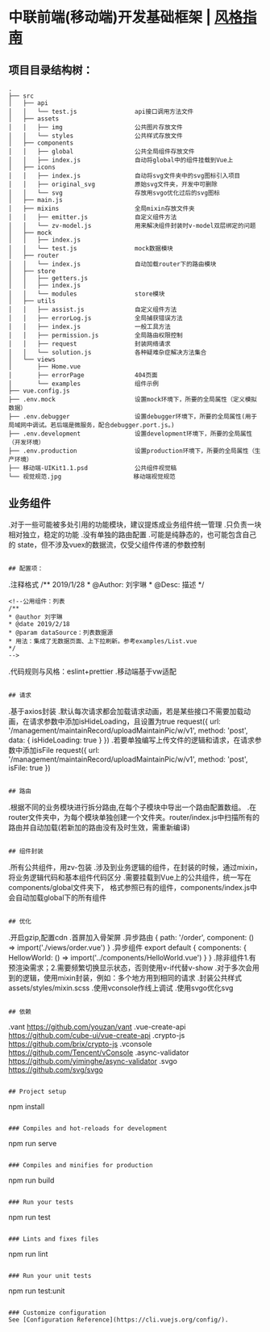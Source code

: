 # 中联前端(移动端)开发基础框架 | [风格指南](./风格指南.md)

## 项目目录结构树：
```
.
├── src
│   ├── api
│   │   └── test.js                api接口调用方法文件
│   ├── assets
│   │   ├── img                    公共图片存放文件
│   │   └── styles                 公共样式存放文件
│   ├── components
│   │   ├── global                 公共全局组件存放文件
│   │   ├── index.js               自动将global中的组件挂载到Vue上
│   ├── icons
│   │   ├── index.js               自动将svg文件夹中的svg图标引入项目
│   │   ├── original_svg           原始svg文件夹，开发中可删除
│   │   └── svg                    存放用svgo优化过后的svg图标
│   ├── main.js
│   ├── mixins                     全局mixin存放文件夹
│   │   ├── emitter.js             自定义组件方法
│   │   └── zv-model.js            用来解决组件封装时v-model双层绑定的问题
│   ├── mock
│   │   ├── index.js
│   │   └── test.js                mock数据模块
│   ├── router
│   │   └── index.js               自动加载router下的路由模块
│   ├── store
│   │   ├── getters.js
│   │   ├── index.js
│   │   └── modules                store模块
│   ├── utils
│   │   ├── assist.js              自定义组件方法
│   │   ├── errorLog.js            全局捕获错误方法
│   │   ├── index.js               一般工具方法
│   │   ├── permission.js          全局路由权限控制
│   │   ├── request                封装网络请求
│   │   └── solution.js            各种疑难杂症解决方法集合
│   └── views
│       ├── Home.vue
│       ├── errorPage              404页面
│       └── examples               组件示例
├── vue.config.js
├── .env.mock                      设置mock环境下，所要的全局属性（定义模拟数据）
├── .env.debugger                  设置debugger环境下，所要的全局属性(用于局域网中调试。若后端是微服务，配合debugger.port.js。)
├── .env.development               设置development环境下，所要的全局属性（开发环境）
├── .env.production                设置production环境下，所要的全局属性（生产环境）
├── 移动端-UIKit1.1.psd             公共组件视觉稿
└── 视觉规范.jpg                    移动端视觉规范
```
## 业务组件
 .对于一些可能被多处引用的功能模块，建议提炼成业务组件统一管理
 .只负责一块相对独立，稳定的功能
 .没有单独的路由配置
 .可能是纯静态的，也可能包含自己的 state，但不涉及vuex的数据流，仅受父组件传递的参数控制
```

## 配置项：
```
 .注释格式
   /** 2019/1/28
    * @Author: 刘宇琳
    * @Desc: 描述
    */

    <!--公用组件：列表
    /**
    * @author 刘宇琳
    * @date 2019/2/18
    * @param dataSource：列表数据源
    * 用法：集成了无数据页面、上下拉刷新。参考examples/List.vue
    */
    -->
 .代码规则与风格：eslint+prettier
 .移动端基于vw适配
```

## 请求
```
 .基于axios封装
 .默认每次请求都会加载请求动画，若是某些接口不需要加载动画，在请求参数中添加isHideLoading，且设置为true
   request({
      url: '/management/maintainRecord/uploadMaintainPic/w/v1',
      method: 'post',
      data: { isHideLoading: true }
   })
 .若要单独编写上传文件的逻辑和请求，在请求参数中添加isFile
   request({
     url: '/management/maintainRecord/uploadMaintainPic/w/v1',
     method: 'post',
     isFile: true
   })
```

## 路由
```
 .根据不同的业务模块进行拆分路由,在每个子模块中导出一个路由配置数组。
 .在router文件夹中，为每个模块单独创建一个文件夹。router/index.js中扫描所有的
   路由并自动加载(若新加的路由没有及时生效，需重新编译)
```

## 组件封装
```
 .所有公共组件，用zv-包装
 .涉及到业务逻辑的组件，在封装的时候，通过mixin，将业务逻辑代码和基本组件代码区分
 .需要挂载到Vue上的公共组件，统一写在components/global文件夹下，
  格式参照已有的组件，components/index.js中会自动加载global下的所有组件
```

## 优化
```
 .开启gzip,配置cdn
 .首屏加入骨架屏
 .异步路由 { path: '/order', component: () => import('./views/order.vue') }
 .异步组件 export default { components: { HellowWorld: () => import('../components/HelloWorld.vue') } }
 .除非组件1.有预渲染需求；2.需要频繁切换显示状态，否则使用v-if代替v-show
 .对于多次会用到的逻辑，使用mixin封装，例如：多个地方用到相同的请求
 .封装公共样式 assets/styles/mixin.scss
 .使用vconsole作线上调试
 .使用svgo优化svg
```

## 依赖
```
 .vant            https://github.com/youzan/vant
 .vue-create-api  https://github.com/cube-ui/vue-create-api
 .crypto-js       https://github.com/brix/crypto-js
 .vconsole        https://github.com/Tencent/vConsole
 .async-validator https://github.com/yiminghe/async-validator
 .svgo            https://github.com/svg/svgo
```

## Project setup
```
npm install
```

### Compiles and hot-reloads for development
```
npm run serve
```

### Compiles and minifies for production
```
npm run build
```

### Run your tests
```
npm run test
```

### Lints and fixes files
```
npm run lint
```

### Run your unit tests
```
npm run test:unit
```

### Customize configuration
See [Configuration Reference](https://cli.vuejs.org/config/).
